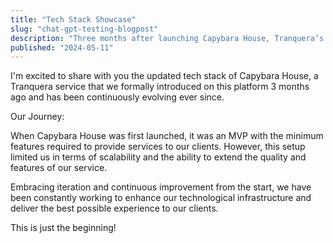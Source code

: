 ```yaml
---
title: "Tech Stack Showcase"
slug: "chat-gpt-testing-blogpost"
description: "Three months after launching Capybara House, Tranquera’s innovative accommodation service, we’re excited to share our updated tech stack. From a minimal MVP, we’ve embraced continuous improvement to enhance scalability and elevate the client experience. This is just the start of our journey to deliver cutting-edge solutions for international students and landlords!"
published: "2024-05-11"
---
```


I'm excited to share with you the updated tech stack of Capybara House, a Tranquera service that we formally introduced on this platform 3 months ago and has been continuously evolving ever since.

Our Journey:

When Capybara House was first launched, it was an MVP with the minimum features required to provide services to our clients. However, this setup limited us in terms of scalability and the ability to extend the quality and features of our service.

Embracing iteration and continuous improvement from the start, we have been constantly working to enhance our technological infrastructure and deliver the best possible experience to our clients.

This is just the beginning!